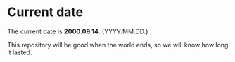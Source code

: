 # Current date

The current date is **2000.09.14.** (YYYY.MM.DD.)

This repository will be good when the world ends, so we will know how long it lasted.